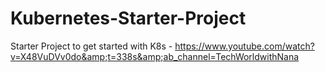# Kubernetes-Starter-Project
Starter Project to get started with K8s - https://www.youtube.com/watch?v=X48VuDVv0do&amp;t=338s&amp;ab_channel=TechWorldwithNana
